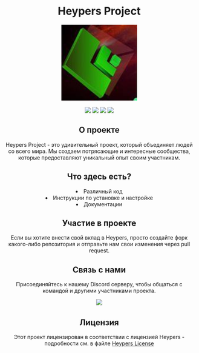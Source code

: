 <!--
Copyright 2023 mrf0rtuna4

Licensed under the Apache License, Version 2.0 (the "License");
you may not use this file except in compliance with the License.
You may obtain a copy of the License at

    http://www.apache.org/licenses/LICENSE-2.0

Unless required by applicable law or agreed to in writing, software
distributed under the License is distributed on an "AS IS" BASIS,
WITHOUT WARRANTIES OR CONDITIONS OF ANY KIND, either express or implied.
See the License for the specific language governing permissions and
limitations under the License.
-->
<div align="center">
  <h1>Heypers Project</h1>
</div>

<p align="center">
  <img src="https://github.com/heypers/heypers/blob/main/assets/icons/HP.png" width="200"/>
</p>

<div align="center">
  <a href="https://github.com/heypers/heypers/blob/main/Heypers-License.md"><img src="https://img.shields.io/badge/License-HeypersLicense-green.svg"></a>
  <a href="https://discord.gg/N8MYbANVJ6"><img src="https://img.shields.io/discord/823510265504989194?label=Join%20Us&logo=discord&logoColor=white&color=7289DA"></a>
  <a href="https://heypers.github.io/"><img src="https://img.shields.io/website?url=https%3A%2F%2Fheypers.github.io"></a>
  <a><img src="https://komarev.com/ghpvc/?username=heypers&style=flat-square&color=green&label=PROFILE+VIEWS" /></a>
</div>

<div align="center">
  <h2>О проекте</h3>
  <p>Heypers Project - это удивительный проект, который объединяет людей со всего мира. Мы создаем потрясающие и интересные сообщества, которые предоставляют уникальный опыт своим участникам.</p>
</div>

<div align="center">
  <h2>Что здесь есть?</h2>
  <ui>
    <li>Различный код</li>
    <li>Инструкции по установке и настройке</li>
    <li>Документации</li>
  </ui>
</div>

<div align="center">
  <h2>Участие в проекте</h2>
  <p>Если вы хотите внести свой вклад в Heypers, просто создайте форк какого-либо репозитория и отправьте нам свои изменения через pull request.</p>
</div>

<div align="center">
  <h2>Связь с нами</h2>
  <p>Присоединяйтесь к нашему Discord серверу, чтобы общаться с командой и другими участниками проекта.</p>
</div>

<div align="center">
  <a href="https://discord.gg/N8MYbANVJ6"><img src="https://img.shields.io/discord/823510265504989194?label=Join%20Us&logo=discord&logoColor=white&color=7289DA"></a>
</div>


<div align="center">
  <h2>Лицензия</h2>
  <p>Этот проект лицензирован в соответствии с лицензией Heypers - подробности см. в файле <a href="https://github.com/heypers/heypers/blob/main/Heypers-License.md">Heypers License</a></p>
</div>
